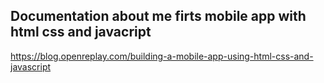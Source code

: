 ## Documentation about me firts mobile app with html css and javacript
https://blog.openreplay.com/building-a-mobile-app-using-html-css-and-javascript